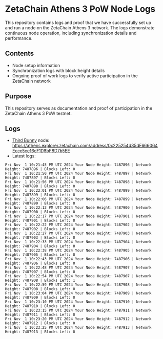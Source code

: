 # ZetaChain Athens 3 PoW Node Logs
This repository contains logs and proof that we have successfully set up and run a node on the ZetaChain Athens 3 network. The logs demonstrate continuous node operation, including synchronization details and performance.

## Contents
- Node setup information
- Synchronization logs with block height details
- Ongoing proof of work logs to verify active participation in the ZetaChain network

## Purpose
This repository serves as documentation and proof of participation in the ZetaChain Athens 3 PoW testnet.

## Logs

- [Third Bunny](https://thirdbunny.xyz/) node: https://athens.explorer.zetachain.com/address/0x225254d35dE666064Eccc5ce16eF1D8bF8D7b5EE
- Latest logs:
```
Fri Nov  1 10:21:45 PM UTC 2024 Your Node Height: 7487896 | Network Height: 7487896 | Blocks Left: 0
Fri Nov  1 10:21:50 PM UTC 2024 Your Node Height: 7487897 | Network Height: 7487897 | Blocks Left: 0
Fri Nov  1 10:21:56 PM UTC 2024 Your Node Height: 7487898 | Network Height: 7487898 | Blocks Left: 0
Fri Nov  1 10:22:01 PM UTC 2024 Your Node Height: 7487899 | Network Height: 7487899 | Blocks Left: 0
Fri Nov  1 10:22:06 PM UTC 2024 Your Node Height: 7487899 | Network Height: 7487899 | Blocks Left: 0
Fri Nov  1 10:22:12 PM UTC 2024 Your Node Height: 7487900 | Network Height: 7487900 | Blocks Left: 0
Fri Nov  1 10:22:17 PM UTC 2024 Your Node Height: 7487901 | Network Height: 7487901 | Blocks Left: 0
Fri Nov  1 10:22:22 PM UTC 2024 Your Node Height: 7487902 | Network Height: 7487902 | Blocks Left: 0
Fri Nov  1 10:22:27 PM UTC 2024 Your Node Height: 7487903 | Network Height: 7487903 | Blocks Left: 0
Fri Nov  1 10:22:33 PM UTC 2024 Your Node Height: 7487904 | Network Height: 7487904 | Blocks Left: 0
Fri Nov  1 10:22:38 PM UTC 2024 Your Node Height: 7487905 | Network Height: 7487905 | Blocks Left: 0
Fri Nov  1 10:22:43 PM UTC 2024 Your Node Height: 7487906 | Network Height: 7487906 | Blocks Left: 0
Fri Nov  1 10:22:48 PM UTC 2024 Your Node Height: 7487907 | Network Height: 7487907 | Blocks Left: 0
Fri Nov  1 10:22:54 PM UTC 2024 Your Node Height: 7487907 | Network Height: 7487908 | Blocks Left: 1
Fri Nov  1 10:22:59 PM UTC 2024 Your Node Height: 7487908 | Network Height: 7487908 | Blocks Left: 0
Fri Nov  1 10:23:04 PM UTC 2024 Your Node Height: 7487909 | Network Height: 7487909 | Blocks Left: 0
Fri Nov  1 10:23:10 PM UTC 2024 Your Node Height: 7487910 | Network Height: 7487910 | Blocks Left: 0
Fri Nov  1 10:23:15 PM UTC 2024 Your Node Height: 7487911 | Network Height: 7487911 | Blocks Left: 0
Fri Nov  1 10:23:20 PM UTC 2024 Your Node Height: 7487912 | Network Height: 7487912 | Blocks Left: 0
Fri Nov  1 10:23:25 PM UTC 2024 Your Node Height: 7487913 | Network Height: 7487913 | Blocks Left: 0
```
